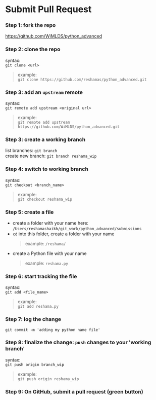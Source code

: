 # Submit Pull Request

### Step 1:  fork the repo
https://github.com/WiMLDS/python_advanced

### Step 2:  clone the repo
syntax:  
`git clone <url>`  
>example:  
`git clone https://github.com/reshamas/python_advanced.git`


### Step 3:  add an `upstream` remote
syntax:  
`git remote add upstream <original url>`  
>example:  
`git remote add upstream https://github.com/WiMLDS/python_advanced.git`

### Step 3:  create a working branch
list branches:  `git branch`  
create new branch:  `git branch reshama_wip`

### Step 4:  switch to working branch
syntax:  
`git checkout <branch_name>`
>example:  
`git checkout reshama_wip`

### Step 5:  create a file
- create a folder with your name here:  `/Users/reshamashaikh/git_work/python_advanced/submissions`
- `cd` into this folder, create a folder with your name
    >example:  `/reshama/`
- create a Python file with your name
    >example:  `reshama.py`

### Step 6:  start tracking the file
syntax:  
`git add <file_name>`
>example:  
`git add reshama.py`

### Step 7:  log the change 
`git commit -m 'adding my python name file'`

### Step 8:  finalize the change:  `push` changes to your 'working branch'
syntax:  
`git push origin branch_wip`  
>example:  
`git push origin reshama_wip`

### Step 9:  On GitHub, submit a pull request (green button)

